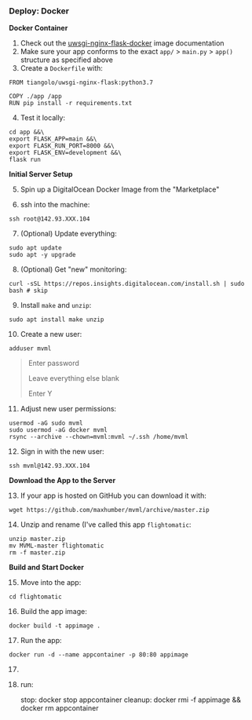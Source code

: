 ### Deploy: Docker

**Docker Container**

1. Check out the [uwsgi-nginx-flask-docker](https://github.com/tiangolo/uwsgi-nginx-flask-docker) image documentation
2. Make sure your app conforms to the exact `app/` > `main.py` > `app()` structure as specified above
3. Create a `Dockerfile` with:

```
FROM tiangolo/uwsgi-nginx-flask:python3.7

COPY ./app /app
RUN pip install -r requirements.txt
```

4. Test it locally:

```
cd app &&\
export FLASK_APP=main &&\
export FLASK_RUN_PORT=8000 &&\
export FLASK_ENV=development &&\
flask run
```

**Initial Server Setup**

5. Spin up a DigitalOcean Docker Image from the "Marketplace"

6. ssh into the machine:

```
ssh root@142.93.XXX.104
```

7. (Optional) Update everything:

```
sudo apt update
sudo apt -y upgrade
```

8. (Optional) Get "new" monitoring:

```
curl -sSL https://repos.insights.digitalocean.com/install.sh | sudo bash # skip
```

9. Install `make` and `unzip`:

```
sudo apt install make unzip
```

10. Create a new user:

```
adduser mvml
```

> Enter password
>
> Leave everything else blank
>
> Enter Y

11. Adjust new user permissions:

```
usermod -aG sudo mvml
sudo usermod -aG docker mvml
rsync --archive --chown=mvml:mvml ~/.ssh /home/mvml
```

12. Sign in with the new user:

```
ssh mvml@142.93.XXX.104
```

**Download the App to the Server**

13. If your app is hosted on GitHub you can download it with:

```
wget https://github.com/maxhumber/mvml/archive/master.zip
```

14. Unzip and rename (I've called this app `flightomatic`:

```
unzip master.zip
mv MVML-master flightomatic
rm -f master.zip
```

**Build and Start Docker**

15. Move into the app:

```
cd flightomatic
```

16. Build the app image:

```
docker build -t appimage .
```

17. Run the app:

```
docker run -d --name appcontainer -p 80:80 appimage
```



17. 
18. run:
    	
    stop:
    	docker stop appcontainer
    cleanup:
    	docker rmi -f appimage &&\
    	docker rm appcontainer